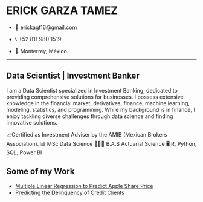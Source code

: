 # ERICK GARZA TAMEZ

* 📧 erickagt16@gmail.com

* 📞 +52 811 980 1519

* 📍 Monterrey, México.

---

## Data Scientist | Investment Banker

I am a Data Scientist specialized in Investment Banking, dedicated to providing comprehensive solutions for businesses. I possess extensive knowledge in the financial market, derivatives, finance, machine learning, modeling, statistics, and programming. While my background is in finance, I enjoy tackling diverse challenges through data science and finding innovative solutions.

📈Certified as Investment Adviser by the AMIB (Mexican Brokers Association). 
📊 MSc Data Science
🧑🏻‍🎓 B.A.S Actuarial Science
🖥️ R, Python, SQL, Power BI

## Some of my Work

* [Multiple Linear Regression to Predict Apple Share Price](https://github.com/erickgt00/proyectos/tree/main/Multiple%20Linear%20Regression)
* [Predicting the Delinquency of Credit Clients](https://github.com/erickgt00/proyectos/tree/main/Credit%20Default%20ML)

